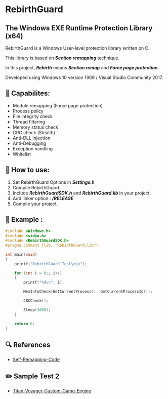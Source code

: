 # RebirthGuard

## The Windows EXE Runtime Protection Library (x64)


RebirthGuard is a Windows User-level protection library written on C.

This library is based on *__Section remapping__* technique.

In this project, *__Rebirth__* means *__Section remap__* and *__Force page protection__*.

Developed using Windows 10 version 1909 / Visual Studio Community 2017.


## :page_facing_up: Capabilites:
* Module remapping (Force page protection)
* Process policy
* File integrity check
* Thread filtering
* Memory status check
* CRC check (Stealth)
* Anti-DLL Injection
* Anti-Debugging
* Exception handling
* Whitelist


## :wrench: How to use:
1. Set RebirthGuard Options in *__Settings.h__*
2. Complie RebirthGuard.
3. Include *__RebirthGuardSDK.h__* and *__RebirthGuard.lib__* in your project.
4. Add linker option : *__/RELEASE__*
5. Compile your project.

## :memo: Example :
```CPP
#include <Windows.h>
#include <stdio.h>
#include <RebirthGuardSDK.h>
#pragma comment (lib, "RebirthGuard.lib")

int main(void)
{
	printf("RebirthGuard Test\n\n");

	for (int i = 0;; i++)
	{
		printf("%d\n", i);

		MemInfoCheck(GetCurrentProcess(), GetCurrentProcessId());

		CRCCheck();

		Sleep(3000);
	}

	return 0;
}
```


## :mag: References
* [Self-Remapping-Code](https://github.com/changeofpace/Self-Remapping-Code)

## :pencil2: Sample Test 2
* [Titan-Voyager-Custom-Game-Engine](https://github.com/TheFearlessHobbit/Titan-Voyager-Custom-Game-Engine)
